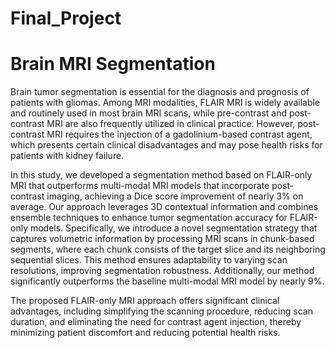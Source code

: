 # Final_Project
# Brain MRI Segmentation

Brain tumor segmentation is essential for the diagnosis and prognosis of patients with gliomas. Among MRI modalities, FLAIR MRI is widely available and routinely used in most brain MRI scans, while pre-contrast and post-contrast MRI are also frequently utilized in clinical practice. However, post-contrast MRI requires the injection of a gadolinium-based contrast agent, which presents certain clinical disadvantages and may pose health risks for patients with kidney failure.

In this study, we developed a segmentation method based on FLAIR-only MRI that outperforms multi-modal MRI models that incorporate post-contrast imaging, achieving a Dice score improvement of nearly 3% on average. Our approach leverages 3D contextual information and combines ensemble techniques to enhance tumor segmentation accuracy for FLAIR-only models. Specifically, we introduce a novel segmentation strategy that captures volumetric information by processing MRI scans in chunk-based segments, where each chunk consists of the target slice and its neighboring sequential slices. This method ensures adaptability to varying scan resolutions, improving segmentation robustness. Additionally, our method significantly outperforms the baseline multi-modal MRI model by nearly 9%.

The proposed FLAIR-only MRI approach offers significant clinical advantages, including simplifying the scanning procedure, reducing scan duration, and eliminating the need for contrast agent injection, thereby minimizing patient discomfort and reducing potential health risks.
